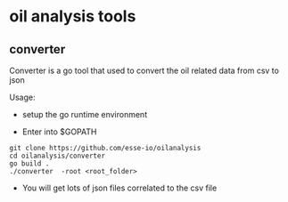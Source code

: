 # oil  analysis  tools

## converter

Converter is a go tool that used to convert the oil related data from csv to json

Usage:

* setup the go runtime environment
  
  
* Enter into $GOPATH

```
git clone https://github.com/esse-io/oilanalysis
cd oilanalysis/converter
go build .
./converter  -root <root_folder>
```
* You will get lots of json files correlated to the csv file
     
